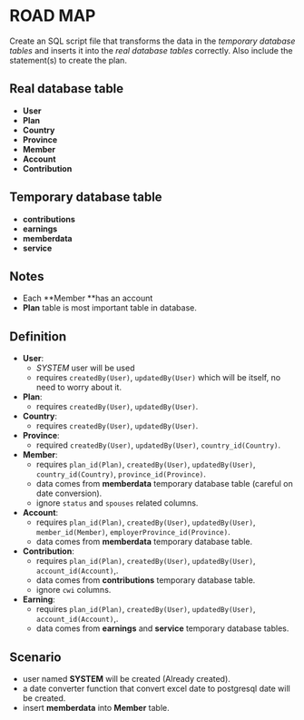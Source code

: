 # ROAD MAP

Create an SQL script file that transforms the data in the *temporary database tables* and inserts it into the *real database tables* correctly. Also include the statement(s) to create the plan.

## Real database table

- **User**
- **Plan**
- **Country**
- **Province**
- **Member**
- **Account**
- **Contribution**

## Temporary database table

- **contributions**
- **earnings**
- **memberdata**
- **service**



## Notes

- Each **Member **has an account
- **Plan** table is most important table in database.



## Definition

- **User**:
  - *SYSTEM* user will be used
  - requires `createdBy(User)`, `updatedBy(User)` which will be itself, no need to worry about it.
- **Plan**:
  - requires `createdBy(User)`, `updatedBy(User)`.
- **Country**:
  - requires `createdBy(User)`, `updatedBy(User)`.
- **Province**:
  - required `createdBy(User)`, `updatedBy(User)`, `country_id(Country)`.
- **Member**:
  - requires `plan_id(Plan)`, `createdBy(User)`, `updatedBy(User)`,  `country_id(Country)`, `province_id(Province)`.
  - data comes from **memberdata** temporary database table (careful on date conversion).
  - ignore `status` and `spouses` related columns.
- **Account**:
  - requires `plan_id(Plan)`, `createdBy(User)`, `updatedBy(User)`, `member_id(Member)`, `employerProvince_id(Province)`.
  - data comes from **memberdata** temporary database table.
- **Contribution**:
  - requires `plan_id(Plan)`, `createdBy(User)`, `updatedBy(User)`, `account_id(Account)`,.
  - data comes from **contributions** temporary database table.
  - ignore `cwi` columns.
- **Earning**:
  - requires `plan_id(Plan)`, `createdBy(User)`, `updatedBy(User)`, `account_id(Account)`,.
  - data comes from **earnings** and **service** temporary database tables.



## Scenario

- user named **SYSTEM** will be created (Already created).
- a date converter function that convert excel date to postgresql date will be created. 
- insert **memberdata** into **Member** table.